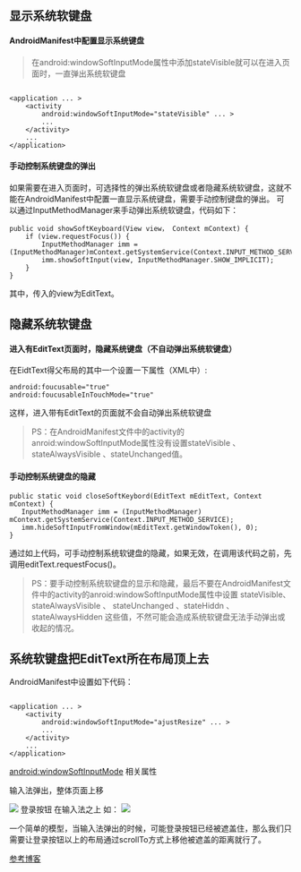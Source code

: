 
## 显示系统软键盘

#### AndroidManifest中配置显示系统键盘

> 在android:windowSoftInputMode属性中添加stateVisible就可以在进入页面时，一直弹出系统软键盘

```

<application ... >
    <activity        
        android:windowSoftInputMode="stateVisible" ... >
        ...
    </activity>
    ...
</application>
```

#### 手动控制系统键盘的弹出

如果需要在进入页面时，可选择性的弹出系统软键盘或者隐藏系统软键盘，这就不能在AndroidManifest中配置一直显示系统键盘，需要手动控制键盘的弹出。
可以通过InputMethodManager来手动弹出系统软键盘，代码如下：

```
public void showSoftKeyboard(View view， Context mContext) {
    if (view.requestFocus()) {
        InputMethodManager imm = (InputMethodManager)mContext.getSystemService(Context.INPUT_METHOD_SERVICE); 
        imm.showSoftInput(view, InputMethodManager.SHOW_IMPLICIT);
    }
}
```
其中，传入的view为EditText。

## 隐藏系统软键盘

#### 进入有EditText页面时，隐藏系统键盘（不自动弹出系统软键盘）

 在EidtText得父布局的其中一个设置一下属性（XML中）:
 
 ```
 android:foucusable="true"
 android:foucusableInTouchMode="true"
 
 ```
  这样，进入带有EditText的页面就不会自动弹出系统软键盘

> PS：在AndroidManifest文件中的activity的anroid:windowSoftInputMode属性没有设置stateVisible 、stateAlwaysVisible 、stateUnchanged值。

#### 手动控制系统键盘的隐藏


 ```
 public static void closeSoftKeybord(EditText mEditText, Context mContext) {
    InputMethodManager imm = (InputMethodManager) mContext.getSystemService(Context.INPUT_METHOD_SERVICE);
    imm.hideSoftInputFromWindow(mEditText.getWindowToken(), 0);
}
 
 ```

通过如上代码，可手动控制系统软键盘的隐藏，如果无效，在调用该代码之前，先调用editText.requestFocus()。

> PS：要手动控制系统软键盘的显示和隐藏，最后不要在AndroidManifest文件中的activity的anroid:windowSoftInputMode属性中设置 stateVisible、stateAlwaysVisible 、 stateUnchanged 、stateHiddn 、 stateAlwaysHidden 这些值，不然可能会造成系统软键盘无法手动弹出或收起的情况。


## 系统软键盘把EditText所在布局顶上去

AndroidManifest中设置如下代码：

```

<application ... >
    <activity        
        android:windowSoftInputMode="ajustResize" ... >
        ...
    </activity>
    ...
</application>

```


[android:windowSoftInputMode](https://developer.android.com/guide/topics/manifest/activity-element.html#wsoft) 相关属性




输入法弹出，整体页面上移

![](http://img.blog.csdn.net/20151214145720078)
登录按钮 在输入法之上
如：
![](http://img.blog.csdn.net/20151214145743407)

一个简单的模型，当输入法弹出的时候，可能登录按钮已经被遮盖住，那么我们只需要让登录按钮以上的布局通过scrollTo方式上移他被遮盖的距离就行了。

[参考博客](http://blog.csdn.net/harryweasley/article/details/50266749)
















